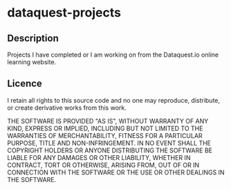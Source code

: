 # dataquest-projects

## Description ##
Projects I have completed or I am working on from the Dataquest.io online learning website.


## Licence ##
I retain all rights to this source code and no one may reproduce, distribute, or create derivative works from this work.

THE SOFTWARE IS PROVIDED "AS IS", WITHOUT WARRANTY OF ANY KIND, EXPRESS OR
IMPLIED, INCLUDING BUT NOT LIMITED TO THE WARRANTIES OF MERCHANTABILITY,
FITNESS FOR A PARTICULAR PURPOSE, TITLE AND NON-INFRINGEMENT. IN NO EVENT
SHALL THE COPYRIGHT HOLDERS OR ANYONE DISTRIBUTING THE SOFTWARE BE LIABLE
FOR ANY DAMAGES OR OTHER LIABILITY, WHETHER IN CONTRACT, TORT OR OTHERWISE,
ARISING FROM, OUT OF OR IN CONNECTION WITH THE SOFTWARE OR THE USE OR OTHER
DEALINGS IN THE SOFTWARE.
